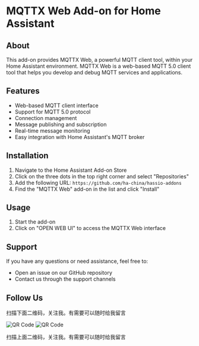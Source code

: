 # MQTTX Web Add-on for Home Assistant

## About

This add-on provides MQTTX Web, a powerful MQTT client tool, within your Home Assistant environment. MQTTX Web is a web-based MQTT 5.0 client tool that helps you develop and debug MQTT services and applications.

## Features

- Web-based MQTT client interface
- Support for MQTT 5.0 protocol
- Connection management
- Message publishing and subscription
- Real-time message monitoring
- Easy integration with Home Assistant's MQTT broker

## Installation

1. Navigate to the Home Assistant Add-on Store
2. Click on the three dots in the top right corner and select "Repositories"
3. Add the following URL: `https://github.com/ha-china/hassio-addons`
4. Find the "MQTTX Web" add-on in the list and click "Install"

## Usage

1. Start the add-on
2. Click on "OPEN WEB UI" to access the MQTTX Web interface


## Support

If you have any questions or need assistance, feel free to:
- Open an issue on our GitHub repository
- Contact us through the support channels

## Follow Us

扫描下面二维码，关注我。有需要可以随时给我留言

![QR Code](https://github.com/ha-china/hassio-addons/raw/main/WeChat_QRCode.png)
![QR Code](https://gitee.com/desmond_GT/hassio-addons/raw/main/WeChat_QRCode.png)

扫描上面二维码，关注我。有需要可以随时给我留言
